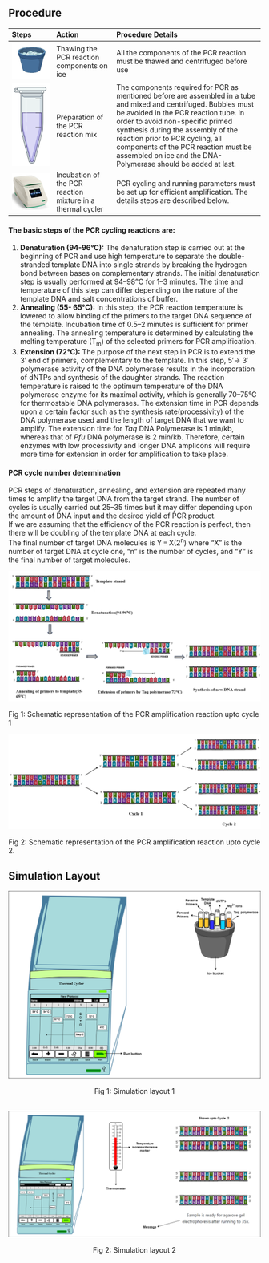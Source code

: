 ## Procedure


Steps | Action  | Procedure Details| 
:--|:--|:--|
<img src="images/Thawing_on_ice.png" class="img-fluid" > | Thawing the PCR reaction components on ice |  All the components of the PCR reaction must be thawed and centrifuged before use  |
<img src="images/tube.png" class="img-fluid" > | Preparation of the PCR reaction mix |  The components required for PCR as mentioned before are assembled in a tube and mixed and centrifuged. Bubbles must be avoided in the PCR reaction tube. In order to avoid  non-specific primed synthesis during the assembly of the reaction prior to PCR cycling, all components of the PCR reaction must be assembled on ice and the DNA- Polymerase should be added at last.  |
<img src="images/Thermal_cycler.jpg" class="img-fluid" > | Incubation of the PCR reaction mixture in a thermal cycler |  PCR cycling and running parameters must be set up for efficient amplification. The details steps are described below.|



#### The basic steps of the PCR cycling reactions are:
1. **Denaturation (94-96°C):** The denaturation step is carried out at the beginning of PCR and use high temperature to  separate the double-stranded template DNA into single strands by breaking the hydrogen bond between bases on complementary strands. The initial denaturation step is usually performed at 94–98°C for 1–3 minutes. The time and temperature of this step can differ depending on the nature of the template DNA and salt concentrations of buffer. 
2. **Annealing (55- 65°C):** In this step, the PCR  reaction temperature is lowered to allow binding of the primers to the target DNA sequence of the template. Incubation time of 0.5–2 minutes is sufficient for primer annealing. The annealing temperature is determined by calculating the melting temperature (T<sub>m</sub>) of the selected primers for PCR amplification.
3. **Extension (72°C):** The purpose of the next step in PCR is to extend the 3′ end of primers, complementary to the template. In this step, 5′→ 3′ polymerase activity of the DNA polymerase  results in the incorporation of dNTPs and synthesis of the daughter strands. The reaction temperature is raised to the optimum temperature of the DNA polymerase enzyme for its maximal activity, which is generally 70–75°C for thermostable DNA polymerases. The extension time in PCR depends upon a certain factor such as the synthesis rate(processivity) of the DNA polymerase used and the length of target DNA that we want to amplify. The extension time for *Taq* DNA Polymerase is 1 min/kb, whereas that of *Pfu* DNA polymerase is 2 min/kb. Therefore, certain enzymes with low processivity and longer DNA amplicons will require more time for extension in order for amplification to take place.

#### PCR cycle number determination
PCR steps of denaturation, annealing, and extension are repeated many times to amplify the target DNA from the target strand. The number of cycles is usually carried out 25–35 times but it may differ depending upon the amount of DNA input and the desired yield of PCR product.  
If we are assuming that the efficiency of the PCR reaction is perfect, then there will be doubling of the template DNA at each cycle.  
The final number of target DNA molecules is Y = X(2<sup>n</sup>) 
where “X” is the number of  target DNA  at cycle one, “n” is the number of cycles, and “Y” is the final number of target molecules.

<div><img src="images/pcr2.png" class="img-fluid" >
<p>Fig 1: Schematic representation of the PCR amplification reaction upto cycle 1</p>
</div>

<div><img src="images/PCR-amplification-reaction.png"  class="img-fluid" >
<p>Fig 2: Schematic representation of the PCR amplification reaction upto cycle 2.</p>
</div>


## Simulation Layout
<div align="center">
<img src="images/lsimulationsetup.png"  class="img-fluid">
<p>Fig 1: Simulation layout 1</p>
</div>
 <br>

<div align="center"><img src="images/lsimulationsetup2.png"  class="img-fluid" >
<p>Fig 2: Simulation layout 2</p>
</div>